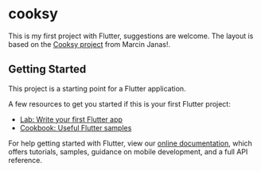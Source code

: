 # cooksy

This is my first project with Flutter, suggestions are welcome. The layout is based on the [Cooksy project](https://www.figmaresources.com/resources/figma-free-cooking-mobile-app) from Marcin Janas!.

## Getting Started

This project is a starting point for a Flutter application.

A few resources to get you started if this is your first Flutter project:

- [Lab: Write your first Flutter app](https://flutter.dev/docs/get-started/codelab)
- [Cookbook: Useful Flutter samples](https://flutter.dev/docs/cookbook)

For help getting started with Flutter, view our
[online documentation](https://flutter.dev/docs), which offers tutorials,
samples, guidance on mobile development, and a full API reference.
